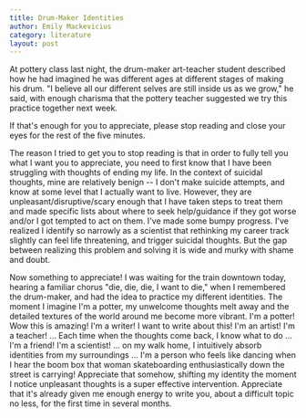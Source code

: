 ```yaml
---
title: Drum-Maker Identities
author: Emily Mackevicius
category: literature
layout: post
---
```


At pottery class last night, the drum-maker art-teacher student described how he had imagined he was different ages at different stages of making his drum.  "I believe all our different selves are still inside us as we grow," he said, with enough charisma that the pottery teacher suggested we try this practice together next week. 

If that's enough for you to appreciate, please stop reading and close your eyes for the rest of the five minutes.

The reason I tried to get you to stop reading is that in order to fully tell you what I want you to appreciate, you need to first know that I have been struggling with thoughts of ending my life. In the context of suicidal thoughts, mine are relatively benign -- I don't make suicide attempts, and know at some level that I actually want to live. However, they are unpleasant/disruptive/scary enough that I have taken steps to treat them and made specific lists about where to seek help/guidance if they got worse and/or I got tempted to act on them. I've made some bumpy progress. I've realized I identify so narrowly as a scientist that rethinking my career track slightly can feel life threatening, and trigger suicidal thoughts. But the gap between realizing this problem and solving it is wide and murky with shame and doubt.

Now something to appreciate! I was waiting for the train downtown today, hearing a familiar chorus "die, die, die, I want to die," when I remembered the drum-maker, and had the idea to practice my different identities. The moment I imagine I'm a potter, my unwelcome thoughts melt away and the detailed textures of the world around me become more vibrant. I'm a potter! Wow this is amazing! I'm a writer! I want to write about this! I'm an artist! I'm a teacher! ... Each time when the thoughts come back, I know what to do ... I'm a friend! I'm a scientist! ... on my walk home, I intuitively absorb identities from my surroundings ... I'm a person who feels like dancing when I hear the boom box that woman skateboarding enthusiastically down the street is carrying! Appreciate that somehow, shifting my identity the moment I notice unpleasant thoughts is a super effective intervention. Appreciate that it's already given me enough energy to write you, about a difficult topic no less, for the first time in several months.
